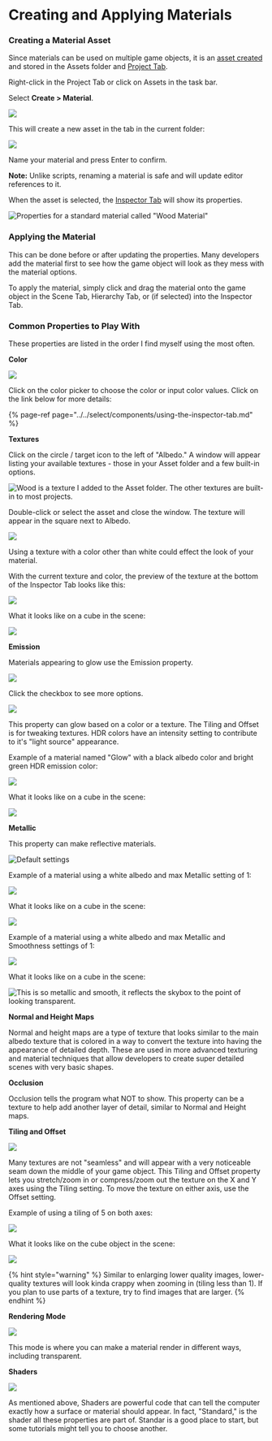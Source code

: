 # Creating and Applying Materials

### Creating a Material Asset

Since materials can be used on multiple game objects, it is an [asset created](../../create/create-assets.md) and stored in the Assets folder and [Project Tab](../../the-unity-interface/the-tabs/project-tab.md).

Right-click in the Project Tab or click on Assets in the task bar.

Select **Create &gt; Material**.

![](../../.gitbook/assets/image%20%2862%29.png)

This will create a new asset in the tab in the current folder:

![](../../.gitbook/assets/image%20%2879%29.png)

Name your material and press Enter to confirm.

**Note:** Unlike scripts, renaming a material is safe and will update editor references to it.

When the asset is selected, the [Inspector Tab](../../the-unity-interface/the-tabs/inspector-tab.md) will show its properties.

![Properties for a standard material called &quot;Wood Material&quot;](../../.gitbook/assets/image%20%28145%29.png)

### **Applying the Material**

This can be done before or after updating the properties. Many developers add the material first to see how the game object will look as they mess with the material options.

To apply the material, simply click and drag the material onto the game object in the Scene Tab, Hierarchy Tab, or \(if selected\) into the Inspector Tab.

### **Common Properties to Play With**

These properties are listed in the order I find myself using the most often.

**Color**

![](../../.gitbook/assets/image%20%28119%29.png)

Click on the color picker to choose the color or input color values. Click on the link below for more details:

{% page-ref page="../../select/components/using-the-inspector-tab.md" %}

**Textures**

Click on the circle / target icon to the left of "Albedo." A window will appear listing your available textures - those in your Asset folder and a few built-in options.

![Wood is a texture I added to the Asset folder. The other textures are built-in to most projects.](../../.gitbook/assets/image%20%2835%29.png)

Double-click or select the asset and close the window. The texture will appear in the square next to Albedo.

![](../../.gitbook/assets/image%20%2825%29.png)

Using a texture with a color other than white could effect the look of your material.

With the current texture and color, the preview of the texture at the bottom of the Inspector Tab looks like this:

![](../../.gitbook/assets/image%20%2876%29.png)

What it looks like on a cube in the scene:

![](../../.gitbook/assets/image%20%28139%29.png)

**Emission**

Materials appearing to glow use the Emission property.

![](../../.gitbook/assets/image%20%2899%29.png)

Click the checkbox to see more options.

![](../../.gitbook/assets/image%20%2819%29.png)

This property can glow based on a color or a texture. The Tiling and Offset is for tweaking textures. HDR colors have an intensity setting to contribute to it's "light source" appearance.

Example of a material named "Glow" with a black albedo color and bright green HDR emission color:

![](../../.gitbook/assets/image%20%2818%29.png)

What it looks like on a cube in the scene:

![](../../.gitbook/assets/image%20%28136%29.png)

**Metallic**

This property can make reflective materials.

![Default settings](../../.gitbook/assets/image%20%2864%29.png)

Example of a material using a white albedo and max  Metallic setting of 1:

![](../../.gitbook/assets/image%20%2829%29.png)

What it looks like on a cube in the scene:

![](../../.gitbook/assets/image%20%2855%29.png)

Example of a material using a white albedo and max Metallic and Smoothness settings of 1:

![](../../.gitbook/assets/image%20%2871%29.png)

What it looks like on a cube in the scene:

![This is so metallic and smooth, it reflects the skybox to the point of looking transparent.](../../.gitbook/assets/image%20%28137%29.png)

**Normal and Height Maps**

Normal and height maps are a type of texture that looks similar to the main albedo texture that is colored in a way to convert the texture into having the appearance of detailed depth. These are used in more advanced texturing and material techniques that allow developers to create super detailed scenes with very basic shapes.

**Occlusion**

Occlusion tells the program what NOT to show. This property can be a texture to help add another layer of detail, similar to Normal and Height maps.

**Tiling and Offset**

![](../../.gitbook/assets/image%20%2834%29.png)

Many textures are not "seamless" and will appear with a very noticeable seam down the middle of your game object. This Tiling and Offset property lets you stretch/zoom in or compress/zoom out the texture on the X and Y axes using the Tiling setting. To move the texture on either axis, use the Offset setting.

Example of using a tiling of 5 on both axes:

![](../../.gitbook/assets/image%20%28123%29.png)

What it looks like on the cube object in the scene:

![](../../.gitbook/assets/image%20%28118%29.png)

{% hint style="warning" %}
Similar to enlarging lower quality images, lower-quality textures will look kinda crappy when zooming in \(tiling less than 1\). If you plan to use parts of a texture, try to find images that are larger.
{% endhint %}

**Rendering Mode**

![](../../.gitbook/assets/image%20%28103%29.png)

This mode is where you can make a material render in different ways, including transparent.

**Shaders**

![](../../.gitbook/assets/image%20%2824%29.png)

As mentioned above, Shaders are powerful code that can tell the computer exactly how a surface or material should appear. In fact, "Standard," is the shader all these properties are part of. Standar is a good place to start, but some tutorials might tell you to choose another. 

